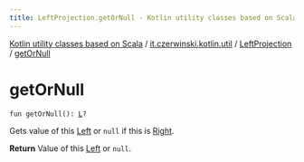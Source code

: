 ```yaml
---
title: LeftProjection.getOrNull - Kotlin utility classes based on Scala
---
```


[Kotlin utility classes based on Scala](../../index.html) / [it.czerwinski.kotlin.util](../index.html) / [LeftProjection](index.html) / [getOrNull](./get-or-null.html)

# getOrNull

`fun getOrNull(): `[`L`](index.html#L)`?`

Gets value of this [Left](../-left/index.html) or `null` if this is [Right](../-right/index.html).

**Return**
Value of this [Left](../-left/index.html) or `null`.

